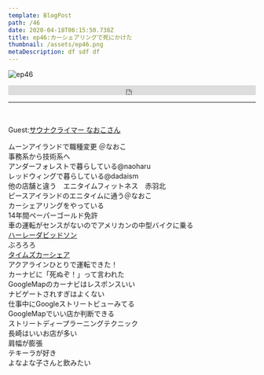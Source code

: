```yaml
---  
template: BlogPost  
path: /46  
date: 2020-04-18T06:15:50.738Z  
title: ep46:カーシェアリングで死にかけた
thumbnail: /assets/ep46.png
metaDescription: df sdf df  
---  
```

![ep46](/assets/ep46.png)  

<iframe width="100%" height="20" scrolling="no" frameborder="no" allow="autoplay" src="https://w.soundcloud.com/player/?url=https%3A//api.soundcloud.com/tracks/797381428&amp;color=%23ff5500&amp;inverse=false&amp;auto_play=false&amp;show_user=true"></iframe>

</br>


***
  

  
</br>

Guest:[サウナクライマー なおこさん](https://twitter.com/hqW4hwLBS9TVl5)  


<p>ムーンアイランドで職種変更 ＠なおこ<br>事務系から技術系へ<br>アンダーフォレストで暮らしている@naoharu<br>レッドウィングで暮らしている@dadaism<br>他の店舗と違う　エニタイムフィットネス　赤羽北<br>ピースアイランドのエニタイムに通う＠なおこ<br>カーシェアリングをやっている<br>14年間ペーパーゴールド免許<br>車の運転がセンスがないのでアメリカンの中型バイクに乗る<br><a rel="noreferrer noopener" href="http://www.harley-davidson.com/jp/ja/index.html" target="_blank">ハーレーダビッドソン</a><br>ぶろろろ<br><a href="http://share.timescar.jp/">タイムズカーシェア</a><br>アクアラインひとりで運転できた！<br>カーナビに「死ぬぞ！」って言われた<br>GoogleMapのカーナビはレスポンスいい<br>ナビゲートされすぎはよくない<br>仕事中にGoogleストリートビューみてる<br>GoogleMapでいい店か判断できる<br>ストリートディープラーニングテクニック<br>長崎はいいお店が多い<br>肩幅が膨張<br>テキーラが好き<br>よなよな子さんと飲みたい</p>